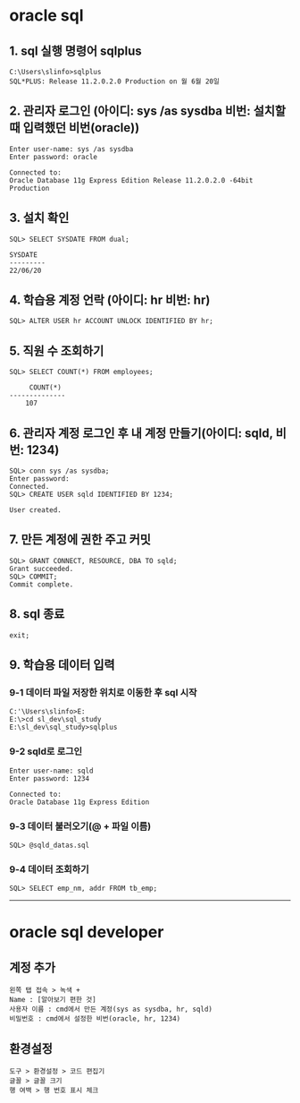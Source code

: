 # oracle sql
## 1. sql 실행 명령어 sqlplus
```
C:\Users\slinfo>sqlplus
SQL*PLUS: Release 11.2.0.2.0 Production on 월 6월 20일
```

## 2. 관리자 로그인 (아이디: sys /as sysdba  비번: 설치할 때 입력했던 비번(oracle))
```
Enter user-name: sys /as sysdba
Enter password: oracle

Connected to: 
Oracle Database 11g Express Edition Release 11.2.0.2.0 -64bit Production
```

## 3. 설치 확인
```
SQL> SELECT SYSDATE FROM dual;

SYSDATE
---------
22/06/20
```

## 4. 학습용 계정 언락 (아이디: hr  비번: hr)
```
SQL> ALTER USER hr ACCOUNT UNLOCK IDENTIFIED BY hr;
```

## 5. 직원 수 조회하기
```
SQL> SELECT COUNT(*) FROM employees;

     COUNT(*)
--------------
	107
```

## 6. 관리자 계정 로그인 후 내 계정 만들기(아이디: sqld, 비번: 1234)
```
SQL> conn sys /as sysdba;
Enter password:
Connected.
SQL> CREATE USER sqld IDENTIFIED BY 1234;

User created.
```

## 7. 만든 계정에 권한 주고 커밋
```
SQL> GRANT CONNECT, RESOURCE, DBA TO sqld;
Grant succeeded.
SQL> COMMIT;
Commit complete.
```
## 8. sql 종료
``` 
exit;
```

## 9. 학습용 데이터 입력
### 9-1 데이터 파일 저장한 위치로 이동한 후 sql 시작
```
C:'\Users\slinfo>E:
E:\>cd sl_dev\sql_study
E:\sl_dev\sql_study>sqlplus
```
### 9-2 sqld로 로그인
```
Enter user-name: sqld
Enter password: 1234

Connected to:
Oracle Database 11g Express Edition 
```
### 9-3 데이터 불러오기(@ + 파일 이름)
```
SQL> @sqld_datas.sql
```
### 9-4 데이터 조회하기
```
SQL> SELECT emp_nm, addr FROM tb_emp;
```

----------------------------------------------------------
# oracle sql developer
## 계정 추가
```
왼쪽 탭 접속 > 녹색 +
Name : [알아보기 편한 것]
사용자 이름 : cmd에서 만든 계정(sys as sysdba, hr, sqld)
비밀번호 : cmd에서 설정한 비번(oracle, hr, 1234)
```
## 환경설정
```
도구 > 환경설정 > 코드 편집기
글꼴 > 글꼴 크기
행 여백 > 행 번호 표시 체크
```